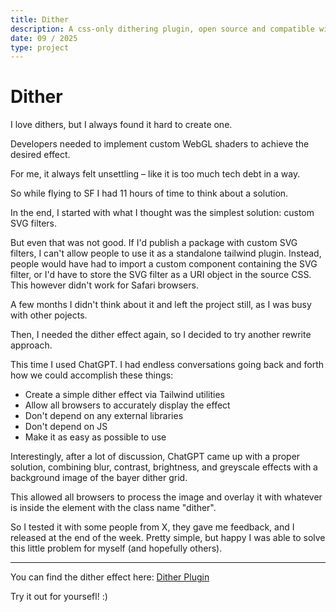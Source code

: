 ```yaml
---
title: Dither
description: A css-only dithering plugin, open source and compatible with tailwind.
date: 09 / 2025
type: project
---
```


# Dither

I love dithers, but I always found it hard to create one.

Developers needed to implement custom WebGL shaders to achieve the desired effect.

For me, it always felt unsettling – like it is too much tech debt in a way.

<div class="dither w-full h-40 bg-gradient-to-t from-neutral-500 to-neutral-900"></div>

So while flying to SF I had 11 hours of time to think about a solution.

In the end, I started with what I thought was the simplest solution: custom SVG filters.

But even that was not good. If I'd publish a package with custom SVG filters, I can't allow people to use it as a standalone tailwind plugin. Instead, people would have had to import a custom component containing the SVG filter, or I'd have to store the SVG filter as a URI object in the source CSS. This however didn't work for Safari browsers.

A few months I didn't think about it and left the project still, as I was busy with other pojects.

Then, I needed the dither effect again, so I decided to try another rewrite approach.

This time I used ChatGPT. I had endless conversations going back and forth how we could accomplish these things:
- Create a simple dither effect via Tailwind utilities
- Allow all browsers to accurately display the effect
- Don't depend on any external libraries
- Don't depend on JS
- Make it as easy as possible to use

Interestingly, after a lot of discussion, ChatGPT came up with a proper solution, combining blur, contrast, brightness, and greyscale effects with a background image of the bayer dither grid.

This allowed all browsers to process the image and overlay it with whatever is inside the element with the class name "dither".

So I tested it with some people from X, they gave me feedback, and I released at the end of the week. Pretty simple, but happy I was able to solve this little problem for myself (and hopefully others).

---

You can find the dither effect here: [Dither Plugin](https://dither.floriankiem.com/)

Try it out for yoursefl! :)
